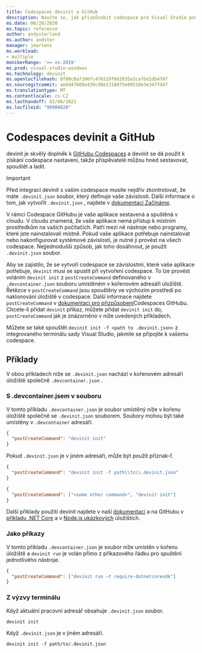 ```yaml
---
title: Codespaces devinit a GitHub
description: Naučte se, jak přizpůsobit codespace pro Visual Studio pomocí devinit.
ms.date: 08/28/2020
ms.topic: reference
author: andysterland
ms.author: andster
manager: jmartens
ms.workload:
- multiple
monikerRange: '>= vs-2019'
ms.prod: visual-studio-windows
ms.technology: devinit
ms.openlocfilehash: 8f80c0a7106fc476529f662035a3cafbd1db470f
ms.sourcegitcommit: ae6d47b09a439cd0e13180f5e89510e3e347fd47
ms.translationtype: MT
ms.contentlocale: cs-CZ
ms.lasthandoff: 02/08/2021
ms.locfileid: "99904820"
---
```

# <a name="devinit-and-github-codespaces"></a>Codespaces devinit a GitHub

devinit je skvělý doplněk k [GitHubu Codespaces](https://github.com/features/codespaces) a devinit se dá použít k získání codespace nastavení, takže přispěvatelé můžou hned sestavovat, spouštět a ladit.

> [!IMPORTANT]
> Před integrací devinit s vaším codespace musíte nejdřív zkontrolovat, že máte `.devinit.json` soubor, který definuje vaše závislosti. Další informace o tom, jak vytvořit `.devinit.json` , najdete v [dokumentaci Začínáme](getting-started-with-devinit.md).

V rámci Codespace GitHubu je vaše aplikace sestavená a spuštěná v cloudu. V cloudu znamená, že vaše aplikace nemá přístup k místním prostředkům na vašich počítačích. Patří mezi ně nástroje nebo programy, které jste nainstalovali místně. Pokud vaše aplikace potřebuje nainstalovat nebo nakonfigurovat systémové závislosti, je nutné ji provést na všech codespace. Nejjednodušší způsob, jak toho dosáhnout, je použít `.devinit.json` soubor.

Aby se zajistilo, že se vytvoří codespace se závislostmi, které vaše aplikace potřebuje, `devinit` musí se spustit při vytvoření codespace. To lze provést voláním `devinit init` z `postCreateCommand` definovaného v `.devcontainer.json` souboru umístěném v kořenovém adresáři úložiště. Řetězce v `postCreateCommand` jsou spouštěny ve výchozím prostředí po naklonování úložiště v codespace. Další informace najdete `postCreateCommand` v [dokumentaci pro přizpůsobení](https://docs.github.com/github/developing-online-with-codespaces/configuring-codespaces-for-your-project)Codespaces GitHubu. Chcete-li přidat `devinit` příkaz, můžete přidat `devinit init` do, `postCreateCommand` jak je znázorněno v níže uvedených příkladech.

Můžete se také spouštět `devinit init -f <path to .devinit.json>` z integrovaného terminálu sady Visual Studio, jakmile se připojíte k vašemu codespace.

## <a name="examples"></a>Příklady

V obou příkladech níže se `.devinit.json` nachází v kořenovém adresáři úložiště společně `.devcontainer.json` .

### <a name="with-a-devcontainerjson-file"></a>S .devcontainer.jsem v souboru

V tomto příkladu `.devcontainer.json` je soubor umístěný níže v kořenu úložiště společně se `.devinit.json` souborem. Soubory mohou být také umístěny v `.devcontainer` adresáři.

```json
{
  "postCreateCommand": "devinit init"
}
```

Pokud `.devinit.json` je v jiném adresáři, může být použit příznak-f.

```json
{
  "postCreateCommand": "devinit init -f path\\to\\.devinit.json"
}

```

```json
{
  "postCreateCommand": ["<some other command>", "devinit init"]
}
```

Další příklady použití devinit najdete v naší [dokumentaci](sample-all-tool.md) a na GitHubu v [příkladu .NET Core](https://github.com/microsoft/devinit-example-dotnet-core) a v [Node.js ukázkových](https://github.com/microsoft/devinit-example-nodejs) úložištích.

### <a name="as-commands"></a>Jako příkazy

V tomto příkladu `.devcontainer.json` je soubor níže umístěn v kořenu úložiště a `devinit run` je volán přímo z příkazového řádku pro spuštění jednotlivého nástroje.  

```json
{
  "postCreateCommand": ["devinit run –t require-dotnetcoresdk"]
}
```

### <a name="from-a-terminal-prompt"></a>Z výzvy terminálu

Když aktuální pracovní adresář obsahuje `.devinit.json` soubor.

```console
devinit init
```

Když `.devinit.json` je v jiném adresáři.

```console
devinit init -f path/to/.devinit.json
```

